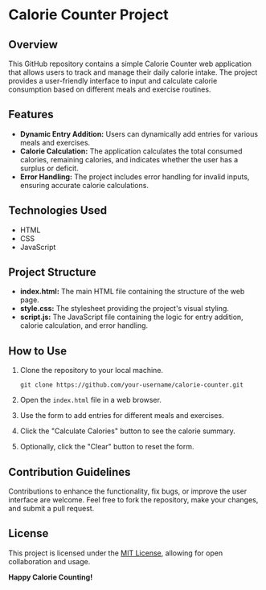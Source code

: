 # Calorie Counter Project

## Overview
This GitHub repository contains a simple Calorie Counter web application that allows users to track and manage their daily calorie intake. The project provides a user-friendly interface to input and calculate calorie consumption based on different meals and exercise routines.

## Features
- **Dynamic Entry Addition:** Users can dynamically add entries for various meals and exercises.
- **Calorie Calculation:** The application calculates the total consumed calories, remaining calories, and indicates whether the user has a surplus or deficit.
- **Error Handling:** The project includes error handling for invalid inputs, ensuring accurate calorie calculations.

## Technologies Used
- HTML
- CSS
- JavaScript

## Project Structure
- **index.html:** The main HTML file containing the structure of the web page.
- **style.css:** The stylesheet providing the project's visual styling.
- **script.js:** The JavaScript file containing the logic for entry addition, calorie calculation, and error handling.

## How to Use
1. Clone the repository to your local machine.
   ```
   git clone https://github.com/your-username/calorie-counter.git
   ```

2. Open the `index.html` file in a web browser.

3. Use the form to add entries for different meals and exercises.

4. Click the "Calculate Calories" button to see the calorie summary.

5. Optionally, click the "Clear" button to reset the form.

## Contribution Guidelines
Contributions to enhance the functionality, fix bugs, or improve the user interface are welcome. Feel free to fork the repository, make your changes, and submit a pull request.

## License
This project is licensed under the [MIT License](LICENSE), allowing for open collaboration and usage.

**Happy Calorie Counting!**
